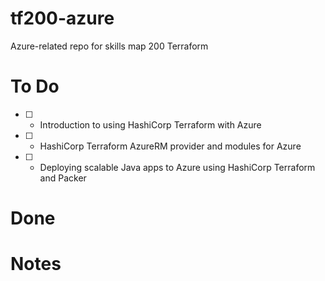 # tf200-azure
Azure-related repo for skills map 200 Terraform

# To Do
- [ ] - Introduction to using HashiCorp Terraform with Azure
- [ ] - HashiCorp Terraform AzureRM provider and modules for Azure
- [ ] - Deploying scalable Java apps to Azure using HashiCorp Terraform and Packer

# Done


# Notes
